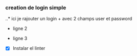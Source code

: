 ### creation de login simple
..* ici je rajouter un login + avec 2 champs user et password
+ ligne 2
- ligne 3

- [x] Instalar el linter